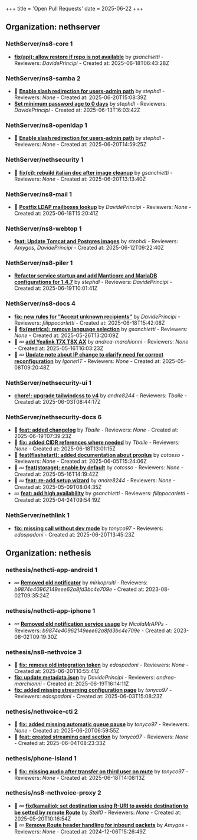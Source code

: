 +++
title = 'Open Pull Requests'
date = 2025-06-22
+++

## Organization: nethserver

### NethServer/ns8-core 1 

-   **[fix(api): allow restore if repo is not available](https://github.com/NethServer/ns8-core/pull/904)** by *gsanchietti* - Reviewers: *DavidePrincipi* - Created at: 2025-06-18T06:43:28Z

### NethServer/ns8-samba 2 

- :eyes:  **[Enable slash redirection for users-admin path](https://github.com/NethServer/ns8-samba/pull/109)** by *stephdl* - Reviewers: *None* - Created at: 2025-06-20T15:08:39Z
-   **[Set minimum password age to 0 days](https://github.com/NethServer/ns8-samba/pull/107)** by *stephdl* - Reviewers: *DavidePrincipi* - Created at: 2025-06-13T16:03:42Z

### NethServer/ns8-openldap 1 

- :eyes:  **[Enable slash redirection for users-admin path](https://github.com/NethServer/ns8-openldap/pull/64)** by *stephdl* - Reviewers: *None* - Created at: 2025-06-20T14:59:25Z

### NethServer/nethsecurity 1 

- :eyes:  **[fix(ci): rebuild italian doc after image cleanup](https://github.com/NethServer/nethsecurity/pull/1281)** by *gsanchietti* - Reviewers: *None* - Created at: 2025-06-20T13:13:40Z

### NethServer/ns8-mail 1 

- :eyes:  **[Postfix LDAP mailboxes lookup](https://github.com/NethServer/ns8-mail/pull/184)** by *DavidePrincipi* - Reviewers: *None* - Created at: 2025-06-18T15:20:41Z

### NethServer/ns8-webtop 1 

-   **[feat: Update Tomcat and Postgres images](https://github.com/NethServer/ns8-webtop/pull/134)** by *stephdl* - Reviewers: *Amygos, DavidePrincipi* - Created at: 2025-06-12T09:22:40Z

### NethServer/ns8-piler 1 

-   **[Refactor service startup and add Manticore and MariaDB configurations for 1.4.7](https://github.com/NethServer/ns8-piler/pull/34)** by *stephdl* - Reviewers: *DavidePrincipi* - Created at: 2025-06-19T10:01:41Z

### NethServer/ns8-docs 4 

-   **[fix: new rules for "Accept unknown recipients"](https://github.com/NethServer/ns8-docs/pull/173)** by *DavidePrincipi* - Reviewers: *filippocarletti* - Created at: 2025-06-18T15:42:08Z
- :eyes:  **[fix(metrics): remove language selection](https://github.com/NethServer/ns8-docs/pull/167)** by *gsanchietti* - Reviewers: *None* - Created at: 2025-05-26T13:20:09Z
- :eyes: :zzz: **[add Yealink T7X T8X AX](https://github.com/NethServer/ns8-docs/pull/165)** by *andrea-marchionni* - Reviewers: *None* - Created at: 2025-05-16T16:03:23Z
- :eyes: :zzz: **[Update note about IP change to clarify need for correct reconfiguration](https://github.com/NethServer/ns8-docs/pull/164)** by *IgonetIT* - Reviewers: *None* - Created at: 2025-05-08T09:20:48Z

### NethServer/nethsecurity-ui 1 

-   **[chore!: upgrade tailwindcss to v4](https://github.com/NethServer/nethsecurity-ui/pull/570)** by *andre8244* - Reviewers: *Tbaile* - Created at: 2025-06-03T08:44:17Z

### NethServer/nethsecurity-docs 6 

- :eyes:  **[feat: added changelog](https://github.com/NethServer/nethsecurity-docs/pull/183)** by *Tbaile* - Reviewers: *None* - Created at: 2025-06-19T07:39:23Z
- :eyes:  **[fix: added CIDR references where needed](https://github.com/NethServer/nethsecurity-docs/pull/182)** by *Tbaile* - Reviewers: *None* - Created at: 2025-06-18T13:01:15Z
- :eyes:  **[feat(flashstart): added documentation about proplus](https://github.com/NethServer/nethsecurity-docs/pull/174)** by *cotosso* - Reviewers: *None* - Created at: 2025-06-05T15:24:06Z
- :eyes: :zzz: **[feat(storage): enable by default](https://github.com/NethServer/nethsecurity-docs/pull/167)** by *cotosso* - Reviewers: *None* - Created at: 2025-05-16T14:19:42Z
- :eyes: :zzz: **[feat: re-add setup wizard](https://github.com/NethServer/nethsecurity-docs/pull/166)** by *andre8244* - Reviewers: *None* - Created at: 2025-05-09T08:04:35Z
-  :zzz: **[feat: add high availability](https://github.com/NethServer/nethsecurity-docs/pull/163)** by *gsanchietti* - Reviewers: *filippocarletti* - Created at: 2025-04-24T09:54:19Z

### NethServer/nethlink 1 

-   **[fix: missing call without dev mode](https://github.com/NethServer/nethlink/pull/66)** by *tonyco97* - Reviewers: *edospadoni* - Created at: 2025-06-20T13:45:23Z

## Organization: nethesis

### nethesis/nethcti-app-android 1 

-  :zzz: **[Removed old notificator](https://github.com/nethesis/nethcti-app-android/pull/30)** by *mirkopruiti* - Reviewers: *b9874e40962149eee62a8fd3bc4e709e* - Created at: 2023-08-02T09:35:24Z

### nethesis/nethcti-app-iphone 1 

-  :zzz: **[Removed old notification service usage](https://github.com/nethesis/nethcti-app-iphone/pull/37)** by *NicolaMrAPPs* - Reviewers: *b9874e40962149eee62a8fd3bc4e709e* - Created at: 2023-08-02T09:19:30Z

### nethesis/ns8-nethvoice 3 

- :eyes:  **[fix: remove old integration token](https://github.com/nethesis/ns8-nethvoice/pull/485)** by *edospadoni* - Reviewers: *None* - Created at: 2025-06-20T10:55:41Z
-   **[fix: update metadata.json](https://github.com/nethesis/ns8-nethvoice/pull/483)** by *DavidePrincipi* - Reviewers: *andrea-marchionni* - Created at: 2025-06-19T16:14:11Z
-   **[fix: added missing streaming configuration page](https://github.com/nethesis/ns8-nethvoice/pull/462)** by *tonyco97* - Reviewers: *edospadoni* - Created at: 2025-06-03T15:08:23Z

### nethesis/nethvoice-cti 2 

- :eyes:  **[fix: added missing automatic queue pause](https://github.com/nethesis/nethvoice-cti/pull/313)** by *tonyco97* - Reviewers: *None* - Created at: 2025-06-20T06:59:55Z
- :eyes:  **[feat: created streaming card section](https://github.com/nethesis/nethvoice-cti/pull/307)** by *tonyco97* - Reviewers: *None* - Created at: 2025-06-04T08:23:33Z

### nethesis/phone-island 1 

- :eyes:  **[fix: missing audio after transfer on third user on mute](https://github.com/nethesis/phone-island/pull/101)** by *tonyco97* - Reviewers: *None* - Created at: 2025-06-18T14:08:13Z

### nethesis/ns8-nethvoice-proxy 2 

- :eyes: :zzz: **[fix(kamailio): set destination using R-URI to avoide destination to be setted by remote Route](https://github.com/nethesis/ns8-nethvoice-proxy/pull/64)** by *Stell0* - Reviewers: *None* - Created at: 2025-05-20T10:16:54Z
- :eyes: :zzz: **[Remove Route header handling for inbound packets](https://github.com/nethesis/ns8-nethvoice-proxy/pull/49)** by *Amygos* - Reviewers: *None* - Created at: 2024-12-06T15:26:49Z


